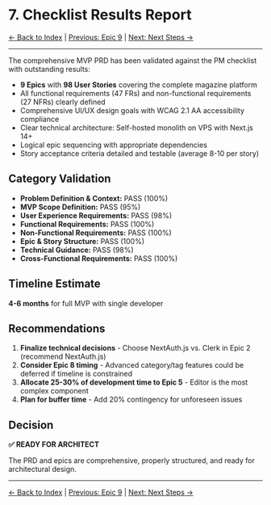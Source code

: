 # 7. Checklist Results Report

[← Back to Index](index.md) | [Previous: Epic 9](epics/epic-09-production-polish.md) | [Next: Next Steps →](07-next-steps.md)

---

The comprehensive MVP PRD has been validated against the PM checklist with outstanding results:

- **9 Epics** with **98 User Stories** covering the complete magazine platform
- All functional requirements (47 FRs) and non-functional requirements (27 NFRs) clearly defined
- Comprehensive UI/UX design goals with WCAG 2.1 AA accessibility compliance
- Clear technical architecture: Self-hosted monolith on VPS with Next.js 14+
- Logical epic sequencing with appropriate dependencies
- Story acceptance criteria detailed and testable (average 8-10 per story)

## Category Validation

- **Problem Definition & Context:** PASS (100%)
- **MVP Scope Definition:** PASS (95%)
- **User Experience Requirements:** PASS (98%)
- **Functional Requirements:** PASS (100%)
- **Non-Functional Requirements:** PASS (100%)
- **Epic & Story Structure:** PASS (100%)
- **Technical Guidance:** PASS (98%)
- **Cross-Functional Requirements:** PASS (100%)

## Timeline Estimate

**4-6 months** for full MVP with single developer

## Recommendations

1. **Finalize technical decisions** - Choose NextAuth.js vs. Clerk in Epic 2 (recommend NextAuth.js)
2. **Consider Epic 8 timing** - Advanced category/tag features could be deferred if timeline is constrained
3. **Allocate 25-30% of development time to Epic 5** - Editor is the most complex component
4. **Plan for buffer time** - Add 20% contingency for unforeseen issues

## Decision

**✅ READY FOR ARCHITECT**

The PRD and epics are comprehensive, properly structured, and ready for architectural design.

---

[← Back to Index](index.md) | [Previous: Epic 9](epics/epic-09-production-polish.md) | [Next: Next Steps →](07-next-steps.md)

